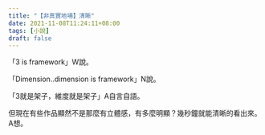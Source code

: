 ```yaml
---
title: "【非真實地場】清晰"
date: 2021-11-08T11:24:11+08:00
tags: [小說]
draft: false
---
```


「3 is framework」W說。  

「Dimension..dimension is framework」N說。  

「3就是架子，維度就是架子」A自言自語。

但現在有些作品顯然不是那麼有立體感，有多麼明顯？幾秒鐘就能清晰的看出來。A想。  